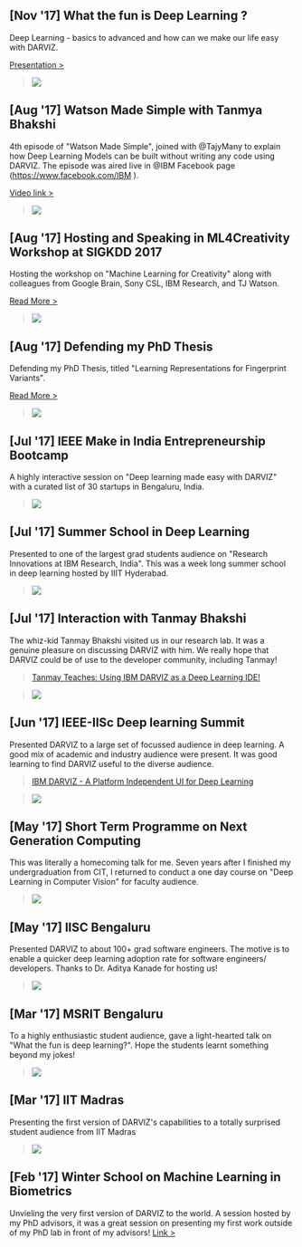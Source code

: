 ## [Nov '17] What the fun is Deep Learning ?

Deep Learning - basics to advanced and how can we make our life easy with DARVIZ.

[Presentation >](../docs/DL_SKIT.ppt)

> ![](../pictures/talk11.jpg)

## [Aug '17] Watson Made Simple with Tanmya Bhakshi

4th episode of "Watson Made Simple", joined with @TajyMany to explain how Deep Learning Models can be built without writing any code using DARVIZ. The episode was aired live in  @IBM Facebook page (https://www.facebook.com/IBM ). 

[Video link >](https://www.facebook.com/IBM/videos/1465876830169261/)

> ![](../pictures/talk10.jpg)

## [Aug '17] Hosting and Speaking in ML4Creativity Workshop at SIGKDD 2017

Hosting the workshop on "Machine Learning for Creativity" along with colleagues from Google Brain, Sony CSL, IBM Research, and TJ Watson. 

[Read More >](blogs/ml4creativity.md)

> ![](../pictures/talk9.jpg)

## [Aug '17] Defending my PhD Thesis

Defending my PhD Thesis, titled "Learning Representations for Fingerprint Variants". 

[Read More >](blogs/thesis.md)

> ![](../pictures/thesis2.JPG)

## [Jul '17] IEEE Make in India Entrepreneurship Bootcamp

A highly interactive session on "Deep learning made easy with DARVIZ" with a curated list of 30 startups in Bengaluru, India.

> ![](../pictures/talk1.jpg)


## [Jul '17] Summer School in Deep Learning

Presented to one of the largest grad students audience on "Research Innovations at IBM Research, India". This was a week long summer school in deep learning hosted by IIIT Hyderabad.

> ![](../pictures/talk2.jpg)

## [Jul '17] Interaction with Tanmay Bhakshi

The whiz-kid Tanmay Bhakshi visited us in our research lab. It was a genuine pleasure on discussing DARVIZ with him. We really hope that DARVIZ could be of use to the developer community, including Tanmay! 
> [Tanmay Teaches:  Using IBM DARVIZ as a Deep Learning IDE!](https://www.youtube.com/watch?v=mmRw_MuMPC4)

> ![](../pictures/talk3.jpg)

## [Jun '17] IEEE-IISc Deep learning Summit

Presented DARVIZ to a large set of focussed audience in deep learning. A good mix of academic and industry audience were present. It was good learning to find DARVIZ useful to the diverse audience.
> [IBM DARVIZ - A Platform Independent UI for Deep Learning](https://www.youtube.com/watch?v=GICAnqhvO0I)

> ![](../pictures/talk4.jpg)

## [May '17] Short Term Programme on Next Generation Computing

This was literally a homecoming talk for me. Seven years after I finished my undergraduation from CIT, I returned to conduct a one day course on "Deep Learning in Computer Vision" for faculty audience. 

> ![](../pictures/talk5.jpg)

## [May '17] IISC Bengaluru

Presented DARVIZ to about 100+ grad software engineers. The motive is to enable a quicker deep learning adoption rate for software engineers/ developers. Thanks to Dr. Aditya Kanade for hosting us! 

> ![](../pictures/talk6.jpg)

## [Mar '17] MSRIT Bengaluru

To a highly enthusiastic student audience, gave a light-hearted talk on "What the fun is deep learning?". Hope the students learnt something beyond my jokes!

> ![](../pictures/talk7.jpg)

## [Mar '17] IIT Madras

Presenting the first version of DARVIZ's capabilities to a totally surprised student audience from IIT Madras

> ![](../pictures/talk8.jpg)

## [Feb '17] Winter School on Machine Learning in Biometrics

Unvieling the very first version of DARVIZ to the world. A session hosted by my PhD advisors, it was a great session on presenting my first work outside of my PhD lab in front of my advisors!
[Link >]((http://iab-rubric.org/mlib2017/))

